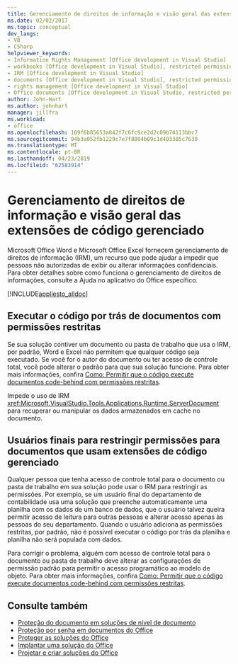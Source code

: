 ```yaml
---
title: Gerenciamento de direitos de informação e visão geral das extensões de código gerenciado
ms.date: 02/02/2017
ms.topic: conceptual
dev_langs:
- VB
- CSharp
helpviewer_keywords:
- Information Rights Management [Office development in Visual Studio]
- workbooks [Office development in Visual Studio], restricted permissions
- IRM [Office development in Visual Studio]
- documents [Office development in Visual Studio], restricted permissions
- rights management [Office development in Visual Studio]
- Office documents [Office development in Visual Studio, restricted permissions
author: John-Hart
ms.author: johnhart
manager: jillfra
ms.workload:
- office
ms.openlocfilehash: 109f6b85653a842f7c6fc9ce2d2c09b74113bbc7
ms.sourcegitcommit: 94b3a052fb1229c7e7f8804b09c1d403385c7630
ms.translationtype: MT
ms.contentlocale: pt-BR
ms.lasthandoff: 04/23/2019
ms.locfileid: "62583914"
---
```

# <a name="information-rights-management-and-managed-code-extensions-overview"></a>Gerenciamento de direitos de informação e visão geral das extensões de código gerenciado
  Microsoft Office Word e Microsoft Office Excel fornecem gerenciamento de direitos de informação (IRM), um recurso que pode ajudar a impedir que pessoas não autorizadas de exibir ou alterar informações confidenciais. Para obter detalhes sobre como funciona o gerenciamento de direitos de informações, consulte a Ajuda no aplicativo do Office específico.

 [!INCLUDE[appliesto_alldoc](../vsto/includes/appliesto-alldoc-md.md)]

## <a name="run-code-behind-documents-with-restricted-permissions"></a>Executar o código por trás de documentos com permissões restritas
 Se sua solução contiver um documento ou pasta de trabalho que usa o IRM, por padrão, Word e Excel não permitem que qualquer código seja executado. Se você for o autor do documento ou ter acesso de controle total, você pode alterar o padrão para que sua solução funcione. Para obter mais informações, confira [Como: Permitir que o código execute documentos code-behind com permissões restritas](../vsto/how-to-permit-code-to-run-behind-documents-with-restricted-permissions.md).

 Impede o uso de IRM <xref:Microsoft.VisualStudio.Tools.Applications.Runtime.ServerDocument> para recuperar ou manipular os dados armazenados em cache no documento.

## <a name="end-users-to-restrict-permissions-to-documents-that-use-managed-code-extensions"></a>Usuários finais para restringir permissões para documentos que usam extensões de código gerenciado
 Qualquer pessoa que tenha acesso de controle total para o documento ou pasta de trabalho em sua solução pode usar o IRM para restringir as permissões. Por exemplo, se um usuário final do departamento de contabilidade usa uma solução que preenche automaticamente uma planilha com os dados de um banco de dados, que o usuário talvez queira permitir acesso de leitura para outras pessoas e alterar acesso apenas às pessoas do seu departamento. Quando o usuário adiciona as permissões restritas, por padrão, não é possível executar o código por trás da planilha e planilha não será populada com dados.

 Para corrigir o problema, alguém com acesso de controle total para o documento ou pasta de trabalho deve alterar as configurações de permissão padrão para permitir o acesso programático ao modelo de objeto. Para obter mais informações, confira [Como: Permitir que o código execute documentos code-behind com permissões restritas](../vsto/how-to-permit-code-to-run-behind-documents-with-restricted-permissions.md).

## <a name="see-also"></a>Consulte também
- [Proteção do documento em soluções de nível de documento](../vsto/document-protection-in-document-level-solutions.md)
- [Proteção por senha em documentos do Office](../vsto/password-protection-on-office-documents.md)
- [Proteger as soluções do Office](../vsto/securing-office-solutions.md)
- [Implantar uma solução do Office](../vsto/deploying-an-office-solution.md)
- [Projetar e criar soluções do Office](../vsto/designing-and-creating-office-solutions.md)
